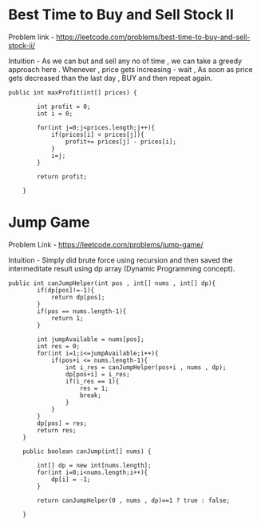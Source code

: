 <h1>Best Time to Buy and Sell Stock II</h1>

Problem link - https://leetcode.com/problems/best-time-to-buy-and-sell-stock-ii/

Intuition - As we can but and sell any no of time , we can take a greedy approach here .
Whenever , price gets increasing - wait  , As soon as price gets decreased than the last day , BUY and then repeat again.

```
public int maxProfit(int[] prices) {
        
        int profit = 0;
        int i = 0;

        for(int j=0;j<prices.length;j++){
            if(prices[i] < prices[j]){
                profit+= prices[j] - prices[i];
            }
            i=j;
        }

        return profit;

    }
```


<h1>Jump Game</h1>


Problem Link - https://leetcode.com/problems/jump-game/


Intuition - Simply did brute force using recursion and then saved the intermeditate result using dp array (Dynamic Programming concept).

```
public int canJumpHelper(int pos , int[] nums , int[] dp){
        if(dp[pos]!=-1){
            return dp[pos];
        }
        if(pos == nums.length-1){
            return 1;
        }

        int jumpAvailable = nums[pos];
        int res = 0;
        for(int i=1;i<=jumpAvailable;i++){
            if(pos+i <= nums.length-1){
                int i_res = canJumpHelper(pos+i , nums , dp);
                dp[pos+i] = i_res;
                if(i_res == 1){
                    res = 1;
                    break;
                }
            }
        }
        dp[pos] = res;
        return res;
    }

    public boolean canJump(int[] nums) {

        int[] dp = new int[nums.length];
        for(int i=0;i<nums.length;i++){
            dp[i] = -1;
        }

        return canJumpHelper(0 , nums , dp)==1 ? true : false;
        
    }
```
